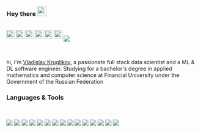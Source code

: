 ### Hey there <img src="https://media.giphy.com/media/hvRJCLFzcasrR4ia7z/giphy.gif" width="25px">

<br/>

<a href="https://vk.com/lildatascientist">
  <img align="left" alt="Abhishek's Discord" width="22px" src="https://vk.com/images/icons/pwa/apple/default.png?13" />
</a>
<a href="https://telegram.me/LilDataScientist">
  <img align="left" alt="Abhishek Naidu | Twitter" width="22px" src="https://web.telegram.org/z/favicon.ico" />
</a>
<a href="https://www.instagram.com/lildatascientist">
  <img align="left" alt="Abhishek's LinkedIN" width="22px" src="https://www.instagram.com/static/images/ico/favicon-192.png/68d99ba29cc8.png" />
</a>
<a href="https://www.kaggle.com/lildatascientist">
  <img align="left" alt="Abhishek's Spotify" width="22px" src="https://www.kaggle.com/static/images/favicon.ico" />
</a>
<a href="https://stackoverflow.com/users/11678336/lil-data-scientist">
  <img align="left" alt="Abhishek's Spotify" width="22px" src="https://cdn.sstatic.net/Sites/stackoverflow/Img/favicon.ico?v=ec617d715196" />
</a>
<a href="https://github.com/LilDataScientist">
  <img align="left" alt="Abhishek's Spotify" width="22px" src="https://github.githubassets.com/favicons/favicon.png" />
</a>

![](https://visitor-badge.glitch.me/badge?page_id=lildatascientist)

<br />

hi, i'm [Vladislav Kruglikov](https://github.com/LilDataScientist), a passionate full stack data scientist and a ML & DL software engineer. Studying for a bachelor's degree in applied mathematics and computer science at Financial University under the Government of the Russian Federation

### Languages & Tools

<br/>

![](https://img.shields.io/static/v1?label=&message=Python&color=black&style=for-the-badge&logo=Python)
![](https://img.shields.io/static/v1?label=&message=Node.JS&color=black&style=for-the-badge&logo=Node.JS)
![](https://img.shields.io/static/v1?label=&message=React&color=black&style=for-the-badge&logo=React)
![](https://img.shields.io/static/v1?label=&message=sklearn&color=black&style=for-the-badge&logo=scikitlearn)
![](https://img.shields.io/static/v1?label=&message=notion&color=black&style=for-the-badge&logo=notion)
![](https://img.shields.io/static/v1?label=&message=pycharm&color=black&style=for-the-badge&logo=pycharm)
![](https://img.shields.io/static/v1?label=&message=html&color=black&style=for-the-badge&logo=html5)
![](https://img.shields.io/static/v1?label=&message=css&color=black&style=for-the-badge&logo=css3)
![](https://img.shields.io/static/v1?label=&message=git&color=black&style=for-the-badge&logo=git)
![](https://img.shields.io/static/v1?label=&message=jupyter&color=black&style=for-the-badge&logo=jupyter)
![](https://img.shields.io/static/v1?label=&message=php&color=black&style=for-the-badge&logo=php)
![](https://img.shields.io/static/v1?label=&message=QT&color=black&style=for-the-badge&logo=QT)
![](https://img.shields.io/static/v1?label=&message=LaTeX&color=black&style=for-the-badge&logo=LaTeX)
![](https://img.shields.io/static/v1?label=&message=heroku&color=black&style=for-the-badge&logo=heroku)
![](https://img.shields.io/static/v1?label=&message=vercel&color=black&style=for-the-badge&logo=vercel)
